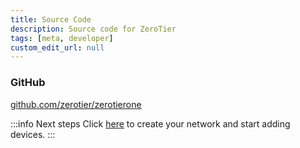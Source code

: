 ```yaml
---
title: Source Code
description: Source code for ZeroTier
tags: [meta, developer]
custom_edit_url: null
---
```


### GitHub

[github.com/zerotier/zerotierone](https://github.com/zerotier/)

:::info Next steps
Click [here](/start/) to create your network and start adding devices.
:::
